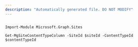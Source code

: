 ```yaml
---
description: "Automatically generated file. DO NOT MODIFY"
---
```


```powershellv1

Import-Module Microsoft.Graph.Sites

Get-MgSiteContentTypeColumn -SiteId $siteId -ContentTypeId $contentTypeId

```